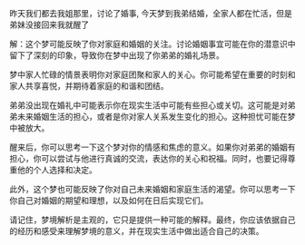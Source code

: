 昨天我们都去我姐那里，讨论了婚事, 今天梦到我弟结婚，全家人都在忙活，但是弟妹没接回来我就醒了

解：这个梦可能反映了你对家庭和婚姻的关注。讨论婚姻事宜可能在你的潜意识中留下了深刻的印象，导致你在梦中出现了你弟弟的婚礼场景。

梦中家人忙碌的情景表明你对家庭团聚和家人的关心。你可能希望在重要的时刻和家人共享喜悦，并期待着家庭的和谐和团结。

弟弟没出现在婚礼中可能表示你在现实生活中可能有些担心或关切。这可能是对弟弟未来婚姻生活的担心，或者是你对家人关系发生变化的担心。这种担忧可能在梦中被放大。

醒来后，你可以思考一下这个梦对你的情感和焦虑的意义。如果你对弟弟的婚姻有担心，你可以尝试与他进行真诚的交流，表达你的关心和祝福。同时，也要记得尊重他的个人选择和决定。

此外，这个梦也可能反映了你对自己未来婚姻和家庭生活的渴望。你可以思考一下你自己对婚姻的期望和理想，以及如何在日后实现它们。

请记住，梦境解析是主观的，它只是提供一种可能的解释。最终，你应该依据自己的经历和感受来理解梦境的意义，并在现实生活中做出适合自己的决策。